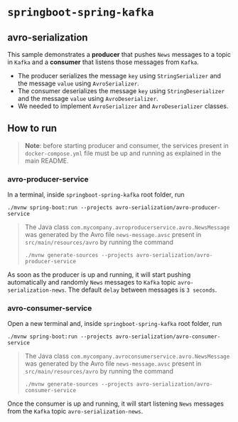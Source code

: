 # `springboot-spring-kafka`

## avro-serialization

This sample demonstrates a **producer** that pushes `News` messages to a topic in `Kafka` and a **consumer** that
listens those messages from `Kafka`.

- The producer serializes the message `key` using `StringSerializer` and the message `value` using `AvroSerializer`.
- The consumer deserializes the message `key` using `StringDeserializer` and the message `value` using `AvroDeserializer`.
- We needed to implement `AvroSerializer` and `AvroDeserializer` classes.

## How to run

> **Note**: before starting producer and consumer, the services present in `docker-compose.yml` file must be up and running
as explained in the main README.

### avro-producer-service

In a terminal, inside `springboot-spring-kafka` root folder, run
```
./mvnw spring-boot:run --projects avro-serialization/avro-producer-service
```
> The Java class `com.mycompany.avroproducerservice.avro.NewsMessage` was generated by the Avro file
> `news-message.avsc` present in `src/main/resources/avro` by running the command
> ```
> ./mvnw generate-sources --projects avro-serialization/avro-producer-service
> ```

As soon as the producer is up and running, it will start pushing automatically and randomly `News` messages to `Kafka`
topic `avro-serialization-news`. The default `delay` between messages is `3 seconds`.

### avro-consumer-service

Open a new terminal and, inside `springboot-spring-kafka` root folder, run
```
./mvnw spring-boot:run --projects avro-serialization/avro-consumer-service
```
> The Java class `com.mycompany.avroconsumerservice.avro.NewsMessage` was generated by the Avro file
> `news-message.avsc` present in `src/main/resources/avro` by running the command
> ```
> ./mvnw generate-sources --projects avro-serialization/avro-consumer-service
> ```

Once the consumer is up and running, it will start listening `News` messages from the `Kafka` topic
`avro-serialization-news`.
